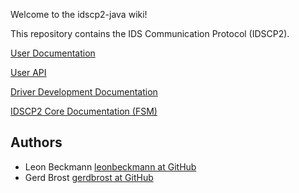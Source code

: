Welcome to the idscp2-java wiki!

This repository contains the IDS Communication Protocol (IDSCP2).

[User Documentation](wiki/UserDocumentation)

[User API](wiki/UserAPI)

[Driver Development Documentation](wiki/DriverDevelopment)

[IDSCP2 Core Documentation (FSM)](wiki/Idscp2Core)

## Authors

- Leon Beckmann [leonbeckmann at GitHub](https://github.com/leonbeckmann)
- Gerd Brost [gerdbrost at GitHub]()


